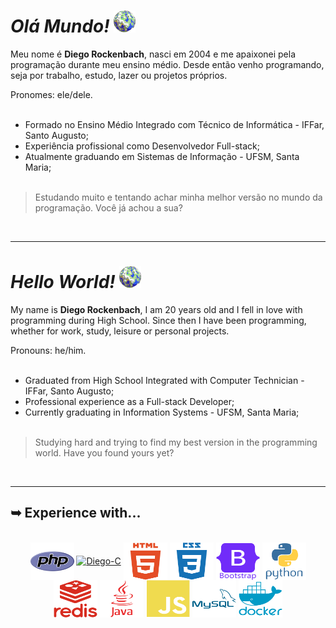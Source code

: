 # <i> Olá Mundo! </i> <img src="assets/earth.gif" width="35px" height="35px"/>
Meu nome é **Diego Rockenbach**, nasci em 2004 e me apaixonei pela programação durante meu ensino médio. Desde então venho programando, seja por trabalho, estudo, lazer ou projetos próprios.

Pronomes: ele/dele. <br><br>

- Formado no Ensino Médio Integrado com Técnico de Informática - IFFar, Santo Augusto;
- Experiência profissional como Desenvolvedor Full-stack;
- Atualmente graduando em Sistemas de Informação - UFSM, Santa Maria; <br><br>


> Estudando muito e tentando achar minha melhor versão no mundo da programação. Você já achou a sua?
<br>

---

# <i> Hello World! </i> <img src="assets/earth.gif" width="35px" height="35px"/>

My name is **Diego Rockenbach**, I am 20 years old and I fell in love with programming during High School. Since then I have been programming, whether for work, study, leisure or personal projects.

Pronouns: he/him. <br><br>

- Graduated from High School Integrated with Computer Technician - IFFar, Santo Augusto;
- Professional experience as a Full-stack Developer;
- Currently graduating in Information Systems - UFSM, Santa Maria; <br><br>


> Studying hard and trying to find my best version in the programming world. Have you found yours yet?
<br>

---


## <b> ➥ Experience with... </b>

<div align="center"><br>
  <a href="https://www.php.net/" target="_blank"><img align="center" alt="Diego-PHP" height="60" width="70" src="https://raw.githubusercontent.com/devicons/devicon/master/icons/php/php-original.svg"></a>
  <a href="https://en.wikipedia.org/wiki/C_(programming_language)" target="_blank"><img align="center" alt="Diego-C" height="60" width="70" src="https://raw.githubusercontent.com/jmnote/z-icons/master/svg/c.svg"></a>
  <a href="https://developer.mozilla.org/docs/Web/HTML/" target="_blank"><img align="center" alt="Diego-HTML" height="60" width="70" src="https://raw.githubusercontent.com/devicons/devicon/master/icons/html5/html5-plain-wordmark.svg"></a>
  <a href="https://developer.mozilla.org/docs/Web/CSS" target="_blank"><img align="center" alt="Diego-CSS" height="60" width="70" src="https://raw.githubusercontent.com/devicons/devicon/master/icons/css3/css3-plain-wordmark.svg"></a>
  <a href="https://getbootstrap.com/" target="_blank"><img align="center" alt="Diego-BOOTSTRAP" height="60" width="70" src="https://raw.githubusercontent.com/devicons/devicon/master/icons/bootstrap/bootstrap-plain-wordmark.svg"></a>
  <a href="https://www.python.org/" target="_blank"><img align="center" alt="Diego-PYTHON" height="60" width="70" src="https://raw.githubusercontent.com/devicons/devicon/master/icons/python/python-original-wordmark.svg"></a>
  <a href="https://redis.com/" target="_blank"><img align="center" alt="Diego-REDIS" height="60" width="70" src="https://raw.githubusercontent.com/devicons/devicon/master/icons/redis/redis-plain-wordmark.svg"></a>
  <a href="https://www.java.com/" target="_blank"><img align="center" alt="Diego-JAVA" height="60" width="70" src="https://raw.githubusercontent.com/devicons/devicon/master/icons/java/java-plain-wordmark.svg"></a>
  <a href="https://developer.mozilla.org/docs/Web/JavaScript" target="_blank"><img align="center" alt="Diego-JAVASCRIPT" height="60" width="70" src="https://raw.githubusercontent.com/devicons/devicon/master/icons/javascript/javascript-plain.svg"></a>
  <a href="https://en.wikipedia.org/wiki/SQL" target="_blank"><img align="center" alt="Diego-SQL" height="60" width="70" src="https://raw.githubusercontent.com/devicons/devicon/master/icons/mysql/mysql-plain-wordmark.svg"></a>
  <a href="https://www.docker.com/" target="_blank"><img align="center" alt="Diego-DOCKER" height="60" width="70" src="https://raw.githubusercontent.com/devicons/devicon/master/icons/docker/docker-plain-wordmark.svg"></a>

</div>
